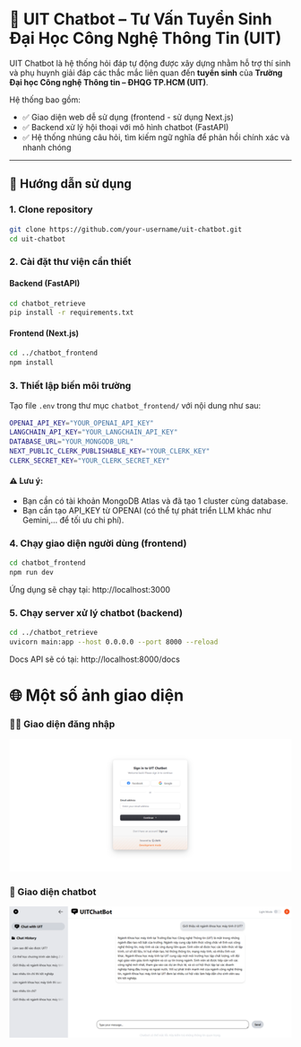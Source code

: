 # 🤖 UIT Chatbot – Tư Vấn Tuyển Sinh Đại Học Công Nghệ Thông Tin (UIT)

UIT Chatbot là hệ thống hỏi đáp tự động được xây dựng nhằm hỗ trợ thí sinh và phụ huynh giải đáp các thắc mắc liên quan đến **tuyển sinh** của **Trường Đại học Công nghệ Thông tin – ĐHQG TP.HCM (UIT)**.

Hệ thống bao gồm:
- ✅ Giao diện web dễ sử dụng (frontend - sử dụng Next.js)
- ✅ Backend xử lý hội thoại với mô hình chatbot (FastAPI)
- ✅ Hệ thống nhúng câu hỏi, tìm kiếm ngữ nghĩa để phản hồi chính xác và nhanh chóng

---

## 🚀 Hướng dẫn sử dụng

### 1. Clone repository
```bash
git clone https://github.com/your-username/uit-chatbot.git
cd uit-chatbot
```
### 2. Cài đặt thư viện cần thiết
#### Backend (FastAPI)
```bash
cd chatbot_retrieve
pip install -r requirements.txt
```
#### Frontend (Next.js)
```bash
cd ../chatbot_frontend
npm install
```
### 3. Thiết lập biến môi trường
Tạo file `.env` trong thư mục `chatbot_frontend/` với nội dung như sau:
```bash
OPENAI_API_KEY="YOUR_OPENAI_API_KEY"
LANGCHAIN_API_KEY="YOUR_LANGCHAIN_API_KEY"
DATABASE_URL="YOUR_MONGODB_URL"
NEXT_PUBLIC_CLERK_PUBLISHABLE_KEY="YOUR_CLERK_KEY"
CLERK_SECRET_KEY="YOUR_CLERK_SECRET_KEY"
```
#### ⚠️ Lưu ý:
- Bạn cần có tài khoản MongoDB Atlas và đã tạo 1 cluster cùng database.
- Bạn cần tạo API_KEY từ OPENAI (có thể tự phát triển LLM khác như Gemini,... để tối ưu chi phí).

### 4. Chạy giao diện người dùng (frontend)
```bash
cd chatbot_frontend
npm run dev
```
Ứng dụng sẽ chạy tại: http://localhost:3000
### 5. Chạy server xử lý chatbot (backend)
```bash
cd ../chatbot_retrieve
uvicorn main:app --host 0.0.0.0 --port 8000 --reload
```
Docs API sẽ có tại: http://localhost:8000/docs

# 🌐 Một số ảnh giao diện
### 🧑‍💼 Giao diện đăng nhập
![Giao diện đăng nhập chatbot](./img_sys/giao_dien_dang_nhap.png)
### 💬 Giao diện chatbot
![Giao diện đăng nhập chatbot](./img_sys/giao_dien_chatbot.png)